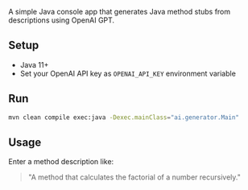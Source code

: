 
A simple Java console app that generates Java method stubs from descriptions using OpenAI GPT.

## Setup
- Java 11+
- Set your OpenAI API key as `OPENAI_API_KEY` environment variable

## Run
```bash
mvn clean compile exec:java -Dexec.mainClass="ai.generator.Main"
```

## Usage
Enter a method description like:

> "A method that calculates the factorial of a number recursively."
 
 
 
